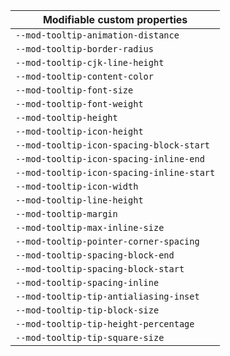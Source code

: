 | Modifiable custom properties |
| --- |
| `--mod-tooltip-animation-distance` |
| `--mod-tooltip-border-radius` |
| `--mod-tooltip-cjk-line-height` |
| `--mod-tooltip-content-color` |
| `--mod-tooltip-font-size` |
| `--mod-tooltip-font-weight` |
| `--mod-tooltip-height` |
| `--mod-tooltip-icon-height` |
| `--mod-tooltip-icon-spacing-block-start` |
| `--mod-tooltip-icon-spacing-inline-end` |
| `--mod-tooltip-icon-spacing-inline-start` |
| `--mod-tooltip-icon-width` |
| `--mod-tooltip-line-height` |
| `--mod-tooltip-margin` |
| `--mod-tooltip-max-inline-size` |
| `--mod-tooltip-pointer-corner-spacing` |
| `--mod-tooltip-spacing-block-end` |
| `--mod-tooltip-spacing-block-start` |
| `--mod-tooltip-spacing-inline` |
| `--mod-tooltip-tip-antialiasing-inset` |
| `--mod-tooltip-tip-block-size` |
| `--mod-tooltip-tip-height-percentage` |
| `--mod-tooltip-tip-square-size` |